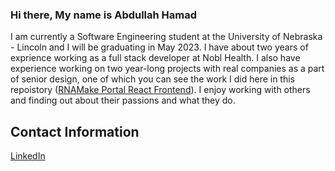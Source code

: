 ### Hi there, My name is Abdullah Hamad

I am currently a Software Engineering student at the University of Nebraska - Lincoln and I will be graduating in May 2023. I have about two years of exprience working as a full stack developer at Nobl Health. I also have experience working on two year-long projects with real companies as a part of senior design, one of which you can see the work I did here in this repoistory ([RNAMake Portal React Frontend](https://github.com/ahamad2/rnamake-portal-frontend)). I enjoy working with others and finding out about their passions and what they do. 

## Contact Information
[LinkedIn](https://www.linkedin.com/in/abdullah-hamad-530a55257/)


<!--
**ahamad2/ahamad2** is a ✨ _special_ ✨ repository because its `README.md` (this file) appears on your GitHub profile.

Here are some ideas to get you started:

- 🔭 I’m currently working on ...
- 🌱 I’m currently learning ...
- 👯 I’m looking to collaborate on ...
- 🤔 I’m looking for help with ...
- 💬 Ask me about ...
- 📫 How to reach me: ...
- 😄 Pronouns: ...
- ⚡ Fun fact: ...
-->
